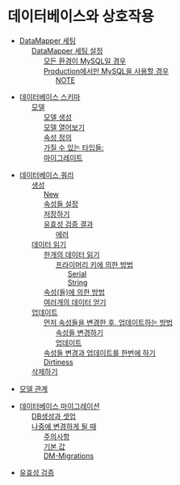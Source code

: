 # 데이터베이스와 상호작용

<ul class='toc'><li><a href='/kr/interacting-with-the-database/up'>DataMapper 세팅</a>
	<ul style='list-style: none;'>
		<li><a href='/kr/interacting-with-the-database/up#DataMapper_세팅_설정'>DataMapper 세팅 설정</a>
		<ul style='list-style: none;'>
		<li><a href='/kr/interacting-with-the-database/up#모든_환경이_MySQL일 경우'>모든 환경이 MySQL일 경우</a></li>
		<li><a href='/kr/interacting-with-the-database/up#Production에서만_MySQL을_사용할_경우'>Production에서만 MySQL을 사용할 경우</a>
			<ul style='list-style: none;'>
			<li><a href='/kr/interacting-with-the-database/up#note'>NOTE</a></li>
			</ul>
	</li></ul>
	</li></ul>
</li></ul>

<ul class='toc'><li><a href='/kr/interacting-with-the-database/schema'>데이터베이스 스키마</a>
	<ul style='list-style: none;'>
		<li><a href='/kr/interacting-with-the-database/schema#모델'>모델</a>
		<ul style='list-style: none;'><li><a href='/kr/interacting-with-the-database/schema#모델_생성'>모델 생성</a></li>
		<li><a href='/kr/interacting-with-the-database/schema#모델_열어보기'>모델 열어보기</a></li>
		<li><a href='/kr/interacting-with-the-database/schema#속성_정의'>속성 정의</a></li>
		<li><a href='/kr/interacting-with-the-database/schema#가질_수_있는_타입들'>가질 수 있는 타입들:</a></li>
	<li><a href='/kr/interacting-with-the-database/schema#마이그레이트'>마이그레이트</a></li></ul></li>
</ul></li>
</ul>
	
<ul class='toc'><li><a href='/kr/interacting-with-the-database/queries'>데이터베이스 쿼리</a>
	<ul style='list-style: none;'><li><a href='/kr/interacting-with-the-database/queries#생성'>생성</a>
	<ul style='list-style: none;'><li><a href='/kr/interacting-with-the-database/queries#new'>New</a></li>
	<li><a href='/kr/interacting-with-the-database/queries#속성들_설정'>속성들 설정</a></li>
	<li><a href='/kr/interacting-with-the-database/queries#저장하기'>저장하기</a></li>
	<li><a href='/kr/interacting-with-the-database/queries#유효성_검증_결과'>유효성 검증 결과</a>
	<ul style='list-style: none;'><li><a href='/kr/interacting-with-the-database/queries#에러'>에러</a></li>
	</ul></li></ul></li>
	<li><a href='/kr/interacting-with-the-database/queries#데이터_읽기'>데이터 읽기</a><ul style='list-style: none;'>
	<li><a href='/kr/interacting-with-the-database/queries#한개의_데이터_읽기'>한개의 데이터 읽기</a><ul style='list-style: none;'>
	<li><a href='/kr/interacting-with-the-database/queries#프라이머리_키에_의한_방법'>프라이머리 키에 의한 방법</a>
	<ul style='list-style: none;'><li><a href='/kr/interacting-with-the-database/queries#serial'>Serial</a></li>
	<li><a href='/kr/interacting-with-the-database/queries#string'>String</a></li></ul></li></ul></li>
	<li><a href='/kr/interacting-with-the-database/queries#속성(들)에_의한_방법'>속성(들)에 의한 방법</a></li>
	<li><a href='/kr/interacting-with-the-database/queries#여러개의_데이터_얻기'>여러개의 데이터 얻기</a></li>
	</ul></li><li><a href='/kr/interacting-with-the-database/queries#업데이트'>업데이트</a>
	<ul style='list-style: none;'>
	<li><a href='/kr/interacting-with-the-database/queries#먼저_속성들을_변경한_후_업데이트하는_방법'>먼저 속성들을 변경한 후, 업데이트하는 방법</a>
	<ul style='list-style: none;'><li><a href='/kr/interacting-with-the-database/queries#속성들_변경하기'>속성들 변경하기</a></li>
	<li><a href='/kr/interacting-with-the-database/queries#업데이트'>업데이트</a></li></ul></li>
	<li><a href='/kr/interacting-with-the-database/queries#속성들_변경과_업데이트를_한번에_하기'>속성들 변경과 업데이트를 한번에 하기</a></li>
	<li><a href='/kr/interacting-with-the-database/queries#dirtiness'>Dirtiness</a></li></ul></li>
	<li><a href='/kr/interacting-with-the-database/queries#삭제하기'>삭제하기</a></li></ul>
</li></ul>



<ul class='toc'><li><a href='/kr/interacting-with-the-database/relationships'>모델 관계</a></li></ul>

<ul class='toc'><li><a href='/kr/interacting-with-the-database/migrations'>데이터베이스 마이그레이션</a>
<ul style='list-style: none;'>
<li><a href='/kr/interacting-with-the-database/migrations#DB생성과_셋업'>DB생성과 셋업</a></li>
<li><a href='/kr/interacting-with-the-database/migrations#나중에_변경하게_될 때'>나중에 변경하게 될 때</a>
<ul style='list-style: none;'><li>
<a href='/kr/interacting-with-the-database/migrations#주의사항'>주의사항</a></li>
<li><a href='/kr/interacting-with-the-database/migrations#기본_값'>기본 값</a></li>
<li><a href='/kr/interacting-with-the-database/migrations#dmmigrations'>DM-Migrations</a></li></ul>
</li></ul></li></ul>

<ul class='toc'><li><a href='/kr/interacting-with-the-database/validations'>유효성 검증</a></li></ul> 
